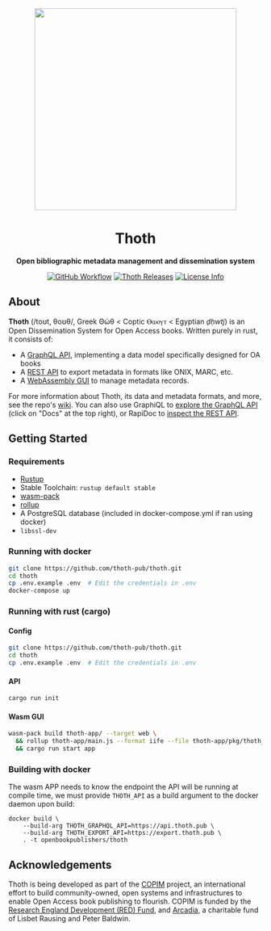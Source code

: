 <div align="center">
  <img src="https://www.openbookpublishers.com/shopimages/thoth-logo.png" height="400" />

  <h1>Thoth</h1>

  <p>
    <strong>Open bibliographic metadata management and dissemination system</strong>
  </p>

  <p>
    <a href="https://github.com/thoth-pub/thoth/actions"><img alt="GitHub Workflow" src="https://img.shields.io/github/workflow/status/thoth-pub/thoth/build-and-test/master"></a>
    <a href="https://github.com/thoth-pub/thoth/releases"><img alt="Thoth Releases" src="https://img.shields.io/github/release/thoth-pub/thoth.svg?colorB=58839b&maxAge=86400"/></a>
    <a href="https://github.com/thoth-pub/thoth/blob/master/LICENSE"><img alt="License Info" src="https://img.shields.io/github/license/thoth-pub/thoth.svg?colorB=blue"/></a>
  </p>
</div>

## About

**Thoth** (/toʊt, θoʊθ/, Greek Θώθ < Coptic Ⲑⲱⲟⲩⲧ < Egyptian *ḏḥwtj*) is an Open Dissemination System for Open Access books. Written purely in rust, it consists of:

* A [GraphQL API](https://api.thoth.pub), implementing a data model specifically designed for OA books
* A [REST API](https://export.thoth.pub) to export metadata in formats like ONIX, MARC, etc.
* A [WebAssembly GUI](https://thoth.pub) to manage metadata records.

For more information about Thoth, its data and metadata formats, and more, see the repo's [wiki](https://github.com/thoth-pub/thoth/wiki). You can also use GraphiQL to [explore the GraphQL API](https://api.thoth.pub/graphiql) (click on "Docs" at the top right), or RapiDoc to [inspect the REST API](https://export.thoth.pub).

## Getting Started

### Requirements

- [Rustup](https://rustup.rs/)
- Stable Toolchain: `rustup default stable`
- [wasm-pack](https://rustwasm.github.io/docs/wasm-pack/introduction.html)
- [rollup](https://www.npmjs.com/package/rollup)
- A PostgreSQL database (included in docker-compose.yml if ran using docker)
- `libssl-dev`

### Running with docker


```sh
git clone https://github.com/thoth-pub/thoth.git
cd thoth
cp .env.example .env  # Edit the credentials in .env
docker-compose up
```

### Running with rust (cargo)

#### Config

```sh
git clone https://github.com/thoth-pub/thoth.git
cd thoth
cp .env.example .env  # Edit the credentials in .env
```

#### API

```sh
cargo run init
```

#### Wasm GUI

```sh
wasm-pack build thoth-app/ --target web \
  && rollup thoth-app/main.js --format iife --file thoth-app/pkg/thoth_app.js \
  && cargo run start app
```

### Building with docker

The wasm APP needs to know the endpoint the API will be running at compile time, we must provide `THOTH_API` as a build argument to the docker daemon upon build:

```
docker build \
    --build-arg THOTH_GRAPHQL_API=https://api.thoth.pub \
    --build-arg THOTH_EXPORT_API=https://export.thoth.pub \
    . -t openbookpublishers/thoth
```

## Acknowledgements

Thoth is being developed as part of the [COPIM](https://www.copim.ac.uk) project, an international effort to build community-owned, open systems and infrastructures to enable Open Access book publishing to flourish. COPIM is funded by the [Research England Development (RED) Fund](https://re.ukri.org/funding/our-funds-overview/research-england-development-red-fund/), and [Arcadia](https://www.arcadiafund.org.uk/), a charitable fund of Lisbet Rausing and Peter Baldwin.
